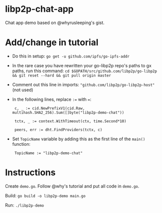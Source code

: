 # libp2p-chat-app
Chat app demo based on @whyrusleeping's gist.

# Add/change in tutorial

 * Do this in setup:  `go get -u github.com/ipfs/go-ipfs-addr`
 * In the rare case you have rewritten your go-libp2p repo's paths to gx paths, run this command: `cd $GOPATH/src/github.com/libp2p/go-libp2p && git reset --hard && git pull origin master`
 * Comment out this line in imports:  `"github.com/libp2p/go-libp2p-host"` (not used)
 * In the following lines, replace `:=` with `=`:

        c, _ := cid.NewPrefixV1(cid.Raw, multihash.SHA2_256).Sum([]byte("libp2p-demo-chat"))

        tctx, _ := context.WithTimeout(ctx, time.Second*10)

        peers, err := dht.FindProviders(tctx, c)

 * Set `TopicName` variable by adding this as the first line of the `main()` function:

        TopicName := "libp2p-demo-chat"


# Instructions

Create `demo.go`.  Follow @why's tutorial and put all code in `demo.go`.

Build:  `go build -o libp2p-demo main.go`

Run:  `./libp2p-demo`
